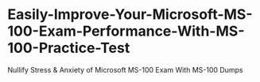 # Easily-Improve-Your-Microsoft-MS-100-Exam-Performance-With-MS-100-Practice-Test
Nullify Stress &amp; Anxiety of Microsoft MS-100 Exam With MS-100 Dumps
